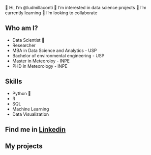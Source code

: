   👋 Hi, I’m @ludmillaconti
  👀 I’m interested in data science projects
  🌱 I’m currently learning
  💞️ I’m looking to collaborate 
###  


## Who am I? 

* Data Scientist 🥰
* Researcher
* MBA in Data Science and Analytics - USP
* Bachelor of environmental engineering - USP
* Master in Meteoroloy - INPE
* PHD in Meteorology - INPE

## Skills

* Python 🐍 
* R
* SQL
* Machine Learning 
* Data Visualization


## Find me in [Linkedin]( https://www.linkedin.com/in/ludmillaconti/)


## **My projects**






<!---
ludmillaconti/ludmillaconti is a ✨ special ✨ repository because its `README.md` (this file) appears on your GitHub profile.
You can click the Preview link to take a look at your changes.
--->
